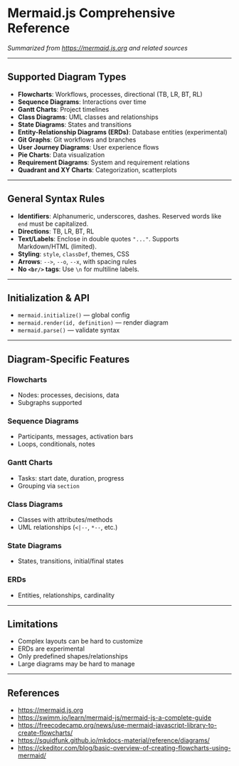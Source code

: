 # Mermaid.js Comprehensive Reference

_Summarized from https://mermaid.js.org and related sources_

---

## Supported Diagram Types

- **Flowcharts**: Workflows, processes, directional (TB, LR, BT, RL)
- **Sequence Diagrams**: Interactions over time
- **Gantt Charts**: Project timelines
- **Class Diagrams**: UML classes and relationships
- **State Diagrams**: States and transitions
- **Entity-Relationship Diagrams (ERDs)**: Database entities (experimental)
- **Git Graphs**: Git workflows and branches
- **User Journey Diagrams**: User experience flows
- **Pie Charts**: Data visualization
- **Requirement Diagrams**: System and requirement relations
- **Quadrant and XY Charts**: Categorization, scatterplots

---

## General Syntax Rules

- **Identifiers**: Alphanumeric, underscores, dashes. Reserved words like `end` must be capitalized.
- **Directions**: TB, LR, BT, RL
- **Text/Labels**: Enclose in double quotes `"..."`. Supports Markdown/HTML (limited).
- **Styling**: `style`, `classDef`, themes, CSS
- **Arrows**: `-->`, `--o`, `--x`, with spacing rules
- **No `<br/>` tags**: Use `\n` for multiline labels.

---

## Initialization & API

- `mermaid.initialize()` — global config
- `mermaid.render(id, definition)` — render diagram
- `mermaid.parse()` — validate syntax

---

## Diagram-Specific Features

### Flowcharts
- Nodes: processes, decisions, data
- Subgraphs supported

### Sequence Diagrams
- Participants, messages, activation bars
- Loops, conditionals, notes

### Gantt Charts
- Tasks: start date, duration, progress
- Grouping via `section`

### Class Diagrams
- Classes with attributes/methods
- UML relationships (`<|--`, `*--`, etc.)

### State Diagrams
- States, transitions, initial/final states

### ERDs
- Entities, relationships, cardinality

---

## Limitations

- Complex layouts can be hard to customize
- ERDs are experimental
- Only predefined shapes/relationships
- Large diagrams may be hard to manage

---

## References
- https://mermaid.js.org
- https://swimm.io/learn/mermaid-js/mermaid-js-a-complete-guide
- https://freecodecamp.org/news/use-mermaid-javascript-library-to-create-flowcharts/
- https://squidfunk.github.io/mkdocs-material/reference/diagrams/
- https://ckeditor.com/blog/basic-overview-of-creating-flowcharts-using-mermaid/